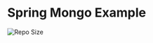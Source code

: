 # Spring Mongo Example 
![Repo Size](https://img.shields.io/github/repo-size/scottbromander/spring-mongo-example.svg)
